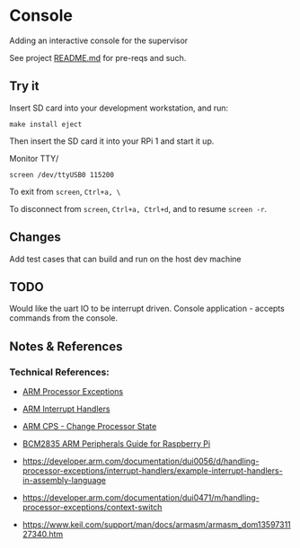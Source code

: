 <!--
Copyright (c) 2020, 2024 Thomas Mikalsen. Subject to the MIT License 
-->
Console
=======

Adding an interactive console for the supervisor


See project [README.md](../../README.md) for pre-reqs and such.

Try it
------
Insert SD card into your development workstation, and run:
```
make install eject
```

Then insert the SD card it into your RPi 1 and start it up.

Monitor TTY/
```
screen /dev/ttyUSB0 115200
```
To exit from `screen`, `Ctrl+a, \`

To disconnect from `screen`, `Ctrl+a, Ctrl+d`,
and to resume `screen -r`.


Changes
-------
Add test cases that can build and run on the host dev machine

TODO
----
Would like the uart IO to be interrupt driven.
Console application - accepts commands from the console.


Notes & References
------------------

### Technical References:
* [ARM Processor Exceptions](https://developer.arm.com/documentation/dui0040/d/handling-processor-exceptions)
* [ARM Interrupt Handlers](https://developer.arm.com/documentation/dui0040/d/handling-processor-exceptions/interrupt-handlers)
* [ARM CPS - Change Processor State](https://developer.arm.com/documentation/dui0473/k/arm-and-thumb-instructions/cps)
* [BCM2835 ARM Peripherals Guide for Raspberry Pi](https://www.raspberrypi.org/app/uploads/2012/02/BCM2835-ARM-Peripherals.pdf)
* https://developer.arm.com/documentation/dui0056/d/handling-processor-exceptions/interrupt-handlers/example-interrupt-handlers-in-assembly-language
* https://developer.arm.com/documentation/dui0471/m/handling-processor-exceptions/context-switch


* https://www.keil.com/support/man/docs/armasm/armasm_dom1359731127340.htm
